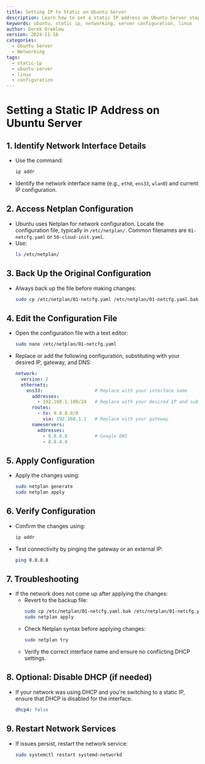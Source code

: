 ```yaml
---
title: Setting IP to Static on Ubuntu Server
description: Learn how to set a static IP address on Ubuntu Server step-by-step.
keywords: ubuntu, static ip, networking, server configuration, linux
author: Derek Dreblow
version: 2024-11-16
categories:
  - Ubuntu Server
  - Networking
tags:
  - static-ip
  - ubuntu-server
  - linux
  - configuration
---
```

# Setting a Static IP Address on Ubuntu Server

## 1. Identify Network Interface Details

- Use the command:
  ```bash
  ip addr
  ```
- Identify the network interface name (e.g., `eth0`, `ens33`, `wlan0`) and current IP configuration.

## 2. Access Netplan Configuration

- Ubuntu uses Netplan for network configuration. Locate the configuration file, typically in `/etc/netplan/`. Common filenames are `01-netcfg.yaml` or `50-cloud-init.yaml`.
- Use:
  ```bash
  ls /etc/netplan/
  ```

## 3. Back Up the Original Configuration

- Always back up the file before making changes:
  ```bash
  sudo cp /etc/netplan/01-netcfg.yaml /etc/netplan/01-netcfg.yaml.bak
  ```

## 4. Edit the Configuration File

- Open the configuration file with a text editor:

  ```bash
  sudo nano /etc/netplan/01-netcfg.yaml
  ```
- Replace or add the following configuration, substituting with your desired IP, gateway, and DNS:

  ```yaml
  network:
    version: 2
    ethernets:
      ens33:                   # Replace with your interface name
        addresses:
          - 192.168.1.100/24   # Replace with your desired IP and subnet mask
        routes:
          - to: 0.0.0.0/0
            via: 192.168.1.1   # Replace with your gateway
        nameservers:
          addresses:
            - 8.8.8.8          # Google DNS
            - 8.8.4.4
  ```

## 5. Apply Configuration

- Apply the changes using:
  ```bash
  sudo netplan generate
  sudo netplan apply
  ```

## 6. Verify Configuration

- Confirm the changes using:
  ```bash
  ip addr
  ```
- Test connectivity by pinging the gateway or an external IP:
  ```bash
  ping 8.8.8.8
  ```

## 7. Troubleshooting

- If the network does not come up after applying the changes:
  - Revert to the backup file:
    ```bash
    sudo cp /etc/netplan/01-netcfg.yaml.bak /etc/netplan/01-netcfg.yaml
    sudo netplan apply
    ```
  - Check Netplan syntax before applying changes:
    ```bash
    sudo netplan try
    ```
  - Verify the correct interface name and ensure no conflicting DHCP settings.

## 8. Optional: Disable DHCP (if needed)

- If your network was using DHCP and you're switching to a static IP, ensure that DHCP is disabled for the interface.

  ```yaml
  dhcp4: false
  ```

## 9. Restart Network Services

- If issues persist, restart the network service:
  ```bash
  sudo systemctl restart systemd-networkd
  ```
